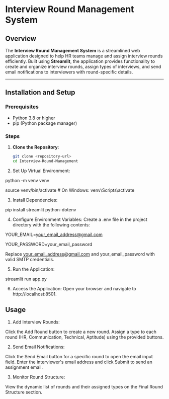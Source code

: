 # Interview Round Management System

## Overview
The **Interview Round Management System** is a streamlined web application designed to help HR teams manage and assign interview rounds efficiently. Built using **Streamlit**, the application provides functionality to create and organize interview rounds, assign types of interviews, and send email notifications to interviewers with round-specific details.

---

## Installation and Setup

### Prerequisites
- Python 3.8 or higher
- pip (Python package manager)

### Steps
1. **Clone the Repository**:
   ```bash
   git clone <repository-url>
   cd Interview-Round-Management
2. Set Up Virtual Environment:

python -m venv venv

source venv/bin/activate  # On Windows: venv\Scripts\activate

3. Install Dependencies:

pip install streamlit python-dotenv

4. Configure Environment Variables: Create a .env file in the project directory with the following contents:

YOUR_EMAIL=your_email_address@gmail.com

YOUR_PASSWORD=your_email_password

Replace your_email_address@gmail.com and your_email_password with valid SMTP credentials.

5. Run the Application:

streamlit run app.py

6. Access the Application: Open your browser and navigate to http://localhost:8501.

## Usage

1. Add Interview Rounds:

Click the Add Round button to create a new round.
Assign a type to each round (HR, Communication, Technical, Aptitude) using the provided buttons.

2. Send Email Notifications:

Click the Send Email button for a specific round to open the email input field.
Enter the interviewer's email address and click Submit to send an assignment email.

3. Monitor Round Structure:

View the dynamic list of rounds and their assigned types on the Final Round Structure section.
